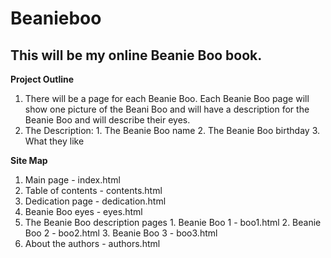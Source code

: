 # Beanieboo

## This will be my online Beanie Boo book.

**Project Outline**
  1. There will be a page for each Beanie Boo. Each Beanie Boo page will show one picture of the Beani Boo and will have a description for the Beanie Boo and will describe their eyes.
  2. The Description:
    1. The Beanie Boo name
    2. The Beanie Boo birthday
    3. What they like

**Site Map**
  1. Main page - index.html
  2. Table of contents - contents.html
  3. Dedication page - dedication.html
  4. Beanie Boo eyes - eyes.html
  5. The Beanie Boo description pages
    1. Beanie Boo 1 - boo1.html
    2. Beanie Boo 2 - boo2.html
    3. Beanie Boo 3 - boo3.html
  6. About the authors - authors.html
